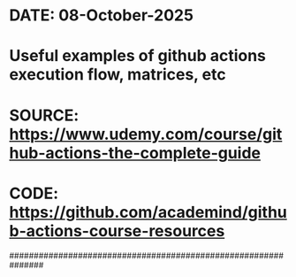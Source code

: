 
# DATE: 08-October-2025
# Useful examples of github actions execution flow, matrices, etc
# SOURCE: https://www.udemy.com/course/github-actions-the-complete-guide
# CODE: https://github.com/academind/github-actions-course-resources

###############################################################

